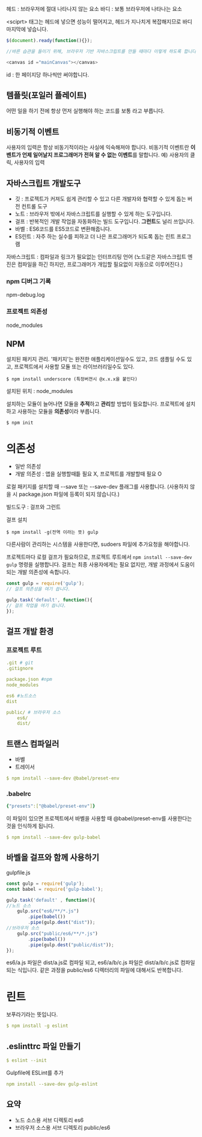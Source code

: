 헤드 : 브라우저에 절대 나타나지 않는 요소
바디 : 보통 브라우저에 나타나는 요소

\<sciprt> 태그는 헤드에 넣으면 성능이 떨어지고, 헤드가 지나치게 복잡해지므로 바디 마지막에 넣습니다.
```js
$(document).ready(function(){});

//바른 습관을 들이기 위해, 브라우저 기반 자바스크립트를 만들 때마다 이렇게 하도록 합니다.?
```

```js
<canvas id ="mainCanvas"></canvas>
```
id : 한 페이지당 하나씩만 써야합니다.

## 템플릿(포일러 플레이트)
어떤 일을 하기 전에 항상 먼저 실행해야 하는 코드를 보통 라고 부릅니다.

## 비동기적 이벤트

사용자의 입력은 항상 비동기적이라는 사실에 익숙해져야 합니다.
비동기적 이벤트란 **이벤트가 언제 일어날지 프로그래머가 전혀 알 수 없는 이벤트**를 말합니다. 예) 사용자의 클릭, 사용자의 입력

## 자바스크립트 개발도구
- 깃 : 프로젝트가 커져도 쉽게 관리할 수 있고 다른 개발자와 협력할 수 있게 돕는 버전 컨트롤 도구
- 노트 : 브라우저 밖에서 자바스크립트를 실행할 수 있게 하는 도구입니다.
- 걸프 : 반복적인 개발 작업을 자동화하는 빌드 도구입니다. **그런트**도 널리 쓰입니다.
- 바벨 : ES6코드를 ES5코드로 변환해줍니다.
- ES린트 : 자주 하는 실수를 피하고 더 나은 프로그래머가 되도록 돕는 린트 프로그램

자바스크립트 : 컴파일과 링크가 필요없는 인터프리팅 언어
(노드같은 자바스크립트 엔진은 컴파일을 하긴 하지만, 프로그래머가 개입할 필요없이 자동으로 이루어진다.)

### npm 디버그 기록
npm-debug.log

### 프로젝트 의존성
node_modules

## NPM
설치된 패키지 관리.
'패키지'는 완전한 애플리케이션일수도 있고, 코드 샘플일 수도 있고, 프로젝트에서 사용할 모듈 또는 라이브러리일수도 있다.

```
$ npm install underscore (특정버젼시 @x.x.x을 붙인다)
```
설치된 위치 : node_modules

설치하는 모듈이 늘어나면 모듈을 **추적**하고 **관리**할 방법이 필요합니다. 프로젝트에 설치하고 사용하는 모듈을 **의존성**이라 부릅니다.

```
$ npm init
```
# 의존성 
- 일반 의존성 
- 개발 의존성 : 앱을 실행할때틑 필요 X, 프로젝트를 개발할때 필요 O

로컬 패키지를 설치할 때 --save 또는 --save-dev 플래그를 사용합니다. (사용하지 않을 시 package.json 파일에 등록이 되지 않습니다.)


빌드도구 : 걸프와 그런트 

걸프 설치
```
$ npm install -g(전역 이라는 뜻) gulp
```
다른사람이 관리하는 시스템을 사용한다면, sudoers 파일에 추가요청을 해야합니다.

프로젝트마다 로컬 걸프가 필요하므로, 프로젝트 루트에서 `npm install --save-dev gulp` 명령을 실행합니다. 걸프는 최종 사용자에게는 필요 없지만, 개발 과정에서 도움이 되는 개발 의존성에 속합니다.

```js
const gulp = require('gulp');
// 걸프 의존성을 여기 씁니다.

gulp.task('default', function(){
// 걸프 작업을 여기 씁니다.
});
```

## 걸프 개발 환경
### 프로젝트 루트
```yml
.git # git
.gitignore

package.json #npm
node_modules

es6 #노드소스
dist

public/ # 브라우저 소스
    es6/
    dist/
```

## 트랜스 컴파일러
- 바벨
- 트레이서

```yml
$ npm install --save-dev @babel/preset-env
```

### .babelrc
```yml
{"presets":["@babel/preset-env"]}
```
이 파일이 있으면 프로젝트에서 바벨을 사용할 때 @babel/preset-env를 사용한다는 것을 인식하게 됩니다.

```yml
$ npm install --save-dev gulp-babel
```

## 바벨을 걸프와 함께 사용하기
gulpfile.js
```js
const gulp = require('gulp');
const babel = require('gulp-babel');

gulp.task('default' , function(){
//노드 소스
    gulp.src("es6/**/*.js")
        .pipe(babel())
        .pipe(gulp.dest("dist"));
//브라우저 소스
    gulp.src("public/es6/**/*.js")
        .pipe(babel())
        .pipe(gulp.dest("public/dist"));
});
```
es6/a.js 파일은 dist/a.js로 컴파일 되고, es6/a/b/c.js 파일은 dist/a/b/c.js로
컴파일 되는 식입니다. 같은 과정을 public/es6 디렉터리의 파일에 대해서도 반복합니다.

# 린트
보푸라기라는 뜻입니다.
```yml
$ npm install -g eslint
```

## .eslinttrc 파일 만들기
```yml
$ eslint --init
```

Gulpfile에 ESLint를 추가
```yml
npm install --save-dev gulp-eslint
```

## 요약 
- 노드 소스용 서브 디렉토리 es6
- 브라우저 소스용 서브 디렉토리 public/es6


